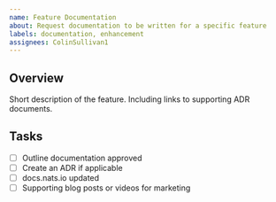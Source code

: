 ```yaml
---
name: Feature Documentation
about: Request documentation to be written for a specific feature
labels: documentation, enhancement
assignees: ColinSullivan1
---
```


## Overview

Short description of the feature. Including links to supporting ADR documents.

## Tasks

- [ ] Outline documentation approved
- [ ] Create an ADR if applicable 
- [ ] docs.nats.io updated
- [ ] Supporting blog posts or videos for marketing
